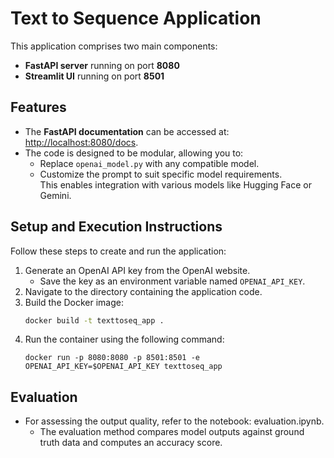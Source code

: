 # Text to Sequence Application

This application comprises two main components:  
- **FastAPI server** running on port **8080**  
- **Streamlit UI** running on port **8501**  

## Features
- The **FastAPI documentation** can be accessed at: [http://localhost:8080/docs](http://localhost:8080/docs).
- The code is designed to be modular, allowing you to:
  - Replace `openai_model.py` with any compatible model.
  - Customize the prompt to suit specific model requirements.  
    This enables integration with various models like Hugging Face or Gemini.

## Setup and Execution Instructions
Follow these steps to create and run the application:  
1. Generate an OpenAI API key from the OpenAI website.  
   - Save the key as an environment variable named `OPENAI_API_KEY`.  
2. Navigate to the directory containing the application code.  
3. Build the Docker image:  
   ```bash
   docker build -t texttoseq_app .
4. Run the container using the following command:
    ```
    docker run -p 8080:8080 -p 8501:8501 -e OPENAI_API_KEY=$OPENAI_API_KEY texttoseq_app

## Evaluation
- For assessing the output quality, refer to the notebook: evaluation.ipynb.
    - The evaluation method compares model outputs against ground truth data and computes an accuracy score.